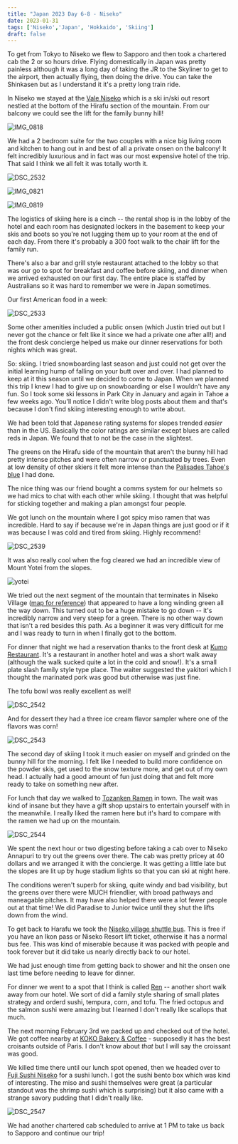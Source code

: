 ```yaml
---
title: "Japan 2023 Day 6-8 - Niseko"
date: 2023-01-31
tags: ['Niseko','Japan', 'Hokkaido', 'Skiing']
draft: false
---
```


To get from Tokyo to Niseko we flew to Sapporo and then took a chartered cab the 2 or so hours drive. Flying domestically in Japan was pretty painless although it was a long day of taking the JR to the Skyliner to get to the airport, then actually flying, then doing the drive. You can take the Shinkasen but as I understand it it's a pretty long train ride.

In Niseko we stayed at the [Vale Niseko](https://nisade.com/accommodation/the-vale-niseko) which is a ski in/ski out resort nestled at the bottom of the Hirafu section of the mountain. From our balcony we could see the lift for the family bunny hill!

![IMG_0818](/images/IMG_0818.png)

We had a 2 bedroom suite for the two couples with a nice big living room and kitchen to hang out in and best of all a private onsen on the balcony! It felt incredibly luxurious and in fact was our most expensive hotel of the trip. That said I think we all felt it was totally worth it. 

![DSC_2532](/images/DSC_2532.png)

![IMG_0821](/images/IMG_0821.png)

![IMG_0819](/images/IMG_0819.png)

The logistics of skiing here is a cinch -- the rental shop is in the lobby of the hotel and each room has designated lockers in the basement to keep your skis and boots so you're not lugging them up to your room at the end of each day. From there it's probably a 300 foot walk to the chair lift for the family run.

There's also a bar and grill style restaurant attached to the lobby so that was our go to spot for breakfast and coffee before skiing, and dinner when we arrived exhausted on our first day. The entire place is staffed by Australians so it was hard to remember we were in Japan sometimes.

Our first American food in a week:

![DSC_2533](/images/DSC_2533.png)

Some other amenities included a public onsen (which Justin tried out but I never got the chance or felt like it since we had a private one after all!) and the front desk concierge helped us make our dinner reservations for both nights which was great. 

So: skiing. I tried snowboarding last season and just could not get over the initial learning hump of falling on your butt over and over. I had planned to keep at it this season until we decided to come to Japan. When we planned this trip I knew I had to give up on snowboarding or else I wouldn't have any fun. So I took some ski lessons in Park City in January and again in Tahoe a few weeks ago. You'll notice I didn't write blog posts about them and that's because I don't find skiing interesting enough to write about.

We had been told that Japanese rating systems for slopes trended _easier_ than in the US. Basically the color ratings are similar except blues are called reds in Japan. We found that to not be the case in the slightest. 

The greens on the Hirafu side of the mountain that aren't the bunny hill had pretty intense pitches and were often narrow or punctuated by trees. Even at low density of other skiers it felt more intense than the [Palisades Tahoe's blue](https://www.palisadestahoe.com/) I had done.

The nice thing was our friend bought a comms system for our helmets so we had mics to chat with each other while skiing. I thought that was helpful for sticking together and making a plan amongst four people. 

We got lunch on the mountain where I got spicy miso ramen that was incredible. Hard to say if because we're in Japan things are just good or if it was because I was cold and tired from skiing. Highly recommend!

![DSC_2539](/images/DSC_2539.png)

It was also really cool when the fog cleared we had an incredible view of Mount Yotei from the slopes.

![yotei](/images/yotei.png)

We tried out the next segment of the mountain that terminates in Niseko Village ([map for reference](https://www.niseko.ne.jp/en/wp-content/uploads/2022/10/Niseko-United_Trail-Map_2022-23_EN_Web.jpg)) that appeared to have a long winding green all the way down. This turned out to be a huge mistake to go down -- it's incredibly narrow and very steep for a green. There is no other way down that isn't a red besides this path. As a beginner it was very difficult for me and I was ready to turn in when I finally got to the bottom.

For dinner that night we had a reservation thanks to the front desk at [Kumo Restaurant](https://www.kumoniseko.com/). It's a restaurant in another hotel and was a short walk away (although the walk sucked quite a lot in the cold and snow!). It's a small plate slash family style type place. The waiter suggested the yakitori which I thought the marinated pork was good but otherwise was just fine. 

The tofu bowl was really excellent as well!

![DSC_2542](/images/DSC_2542.png)

And for dessert they had a three ice cream flavor sampler where one of the flavors was corn! 

![DSC_2543](/images/DSC_2543.png)

The second day of skiing I took it much easier on myself and grinded on the bunny hill for the morning. I felt like I needed to build more confidence on the powder skis, get used to the snow texture more, and get out of my own head. I actually had a good amount of fun just doing that and felt more ready to take on something new after. 

For lunch that day we walked to [Tozanken Ramen](https://www.winedineniseko.com/ja/niseko-restaurants/asahikawa-ramen-tozanken) in town. The wait was kind of insane but they have a gift shop upstairs to entertain yourself with in the meanwhile. I really liked the ramen here but it's hard to compare with the ramen we had up on the mountain. 

![DSC_2544](/images/DSC_2544.png)

We spent the next hour or two digesting before taking a cab over to Niseko Annapuri to try out the greens over there. The cab was pretty pricey at 40 dollars and we arranged it with the concierge. It was getting a little late but the slopes are lit up by huge stadium lights so that you can ski at night here. 

The conditions weren't superb for skiing, quite windy and bad visibility, but the greens over there were MUCH friendlier, with broad pathways and maneagable pitches. It may have also helped there were a lot fewer people out at that time! We did Paradise to Junior twice until they shut the lifts down from the wind. 

To get back to Harafu we took the [Niseko village shuttle bus](https://niseko-village.com/en/shuttle-around-here.html). This is free if you have an Ikon pass or Niseko Resort lift ticket, otherwise it has a normal bus fee. This was kind of miserable because it was packed with people and took forever but it did take us nearly directly back to our hotel.

We had just enough time from getting back to shower and hit the onsen one last time before needing to leave for dinner.

For dinner we went to a spot that I think is called [Ren](https://renniseko.web.fc2.com/) -- another short walk away from our hotel. We sort of did a family style sharing of small plates strategy and orderd sushi, tempura, corn, and tofu. The fried octopus and the salmon sushi were amazing but I learned I don't really like scallops that much.

The next morning February 3rd we packed up and checked out of the hotel. We got coffee nearby at [KOKO Bakery & Coffee](https://www.experienceniseko.com/restaurants-bars/koko-bakery-coffee) - supposedly it has the best croisants outside of Paris. I don't know about _that_ but I will say the croissant was good. 

We killed time there until our lunch spot opened, then we headed over to [Fuji Sushi Niseko](https://www.experienceniseko.com/restaurants-bars/fuji-sushi) for a sushi lunch. I got the sushi bento box which was kind of interesting. The miso and sushi themselves were great (a particular standout was the shrimp sushi which is surprising) but it also came with a strange savory pudding that I didn't really like.

![DSC_2547](/images/DSC_2547.png)

We had another chartered cab scheduled to arrive at 1 PM to take us back to Sapporo and continue our trip!